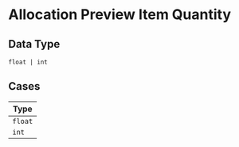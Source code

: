 
# Allocation Preview Item Quantity

## Data Type

`float | int`

## Cases

| Type |
|  --- |
| `float` |
| `int` |

